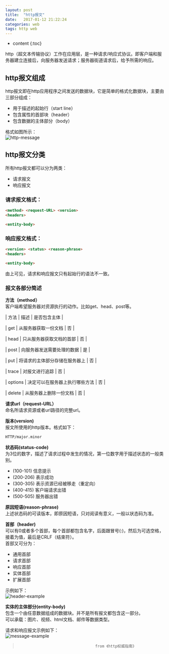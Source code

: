 ```yaml
---
layout: post
title:  "http报文"
date:   2017-01-12 21:22:24
categories: web
tags: http web
---
```


* content
{:toc}

http（超文本传输协议）工作在应用层，是一种请求/响应式协议。即客户端和服务器建立连接后，向服务器发送请求；服务器街道请求后，给予所需的响应。  




## http报文组成  

http报文即在http应用程序之间发送的数据块，它是简单的格式化数据块，主要由三部分组成：  

* 用于描述的起始行（start line）  
* 包含属性的首部块（header）  
* 包含数据的主体部分（body）  

格式如图所示：  
![http-message]({{"/css/pics/http-message.png"}})   

## http报文分类  

所有http报文都可以分为两类：  

* 请求报文    
* 响应报文  

### 请求报文格式：  

```html  
<method> <request-URL> <version>
<headers>  

<entity-body>  
```  

### 响应报文格式：  
```html  
<version> <status> <reason-phrase>
<headers>  

<entity-body>  
```  

由上可见，请求和响应报文只有起始行的语法不一致。  

### 报文各部分简述  

**方法（method）**  
客户端希望服务器对资源执行的动作。比如get、head、post等。  
  
| 方法        | 描述    |  是否包含主体  |    
    
| get        | 从服务器获取一份文档      |   否    |   
  
| head        | 只从服务器获取文档的首部      |   否    |   
  
| post        | 向服务器发送需要处理的数据     |   是    |    
  
| put        | 将请求的主体部分存储在服务器上      |   否    |   
  
| trace        | 对报文进行追踪      |   否    |   
  
| options        | 决定可以在服务器上执行哪些方法      |   否    |   
  
| delete        | 从服务器上删除一份文档      |   否    |   



**请求url（request-URL）**  
命名所请求资源或者url路径的完整url。  

**版本(version)**  
报文所使用的http版本。格式如下： 

```html     
HTTP/major.minor
```

**状态码(status-code)**   
为3位的数字，描述了请求过程中发生的情况，第一位数字用于描述状态的一般类别。 
   
*  (100-101) 信息提示      
*  (200-206) 表示成功      
*  (300-305) 表示资源已经被移走（重定向）    
*  (400-415) 客户端请求出错    
*  (500-505) 服务器出错     

**原因短语(reason-phrase)**  
上述状态码的可读版本，即原因短语，只对阅读有意义，一般以状态码为准。  

**首部（header)**  
可以有0或者多个首部，每个首部都包含名字，后面跟冒号(:)，然后为可选空格，接着为值，最后是CRLF（结束符）。   
首部又可分为：  

* 通用首部  
* 请求首部  
* 响应首部  
* 实体首部  
* 扩展首部  

示例如下：  
![header-example]({{"/css/pics/header-example.png"}}) 

**实体的主体部分(entity-body)**  
   包含一个由任意数据组成的数据块。并不是所有报文都包含这一部分。  
可以承载：图片、视频、html文档、邮件等数据类型。  

请求和响应报文示例如下：  
![message-example]({{"/css/pics/message-example.png"}})   

>                                       from 《http权威指南》




